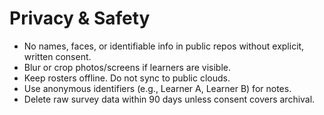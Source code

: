 # Privacy & Safety

- No names, faces, or identifiable info in public repos without explicit, written consent.
- Blur or crop photos/screens if learners are visible.
- Keep rosters offline. Do not sync to public clouds.
- Use anonymous identifiers (e.g., Learner A, Learner B) for notes.
- Delete raw survey data within 90 days unless consent covers archival.
